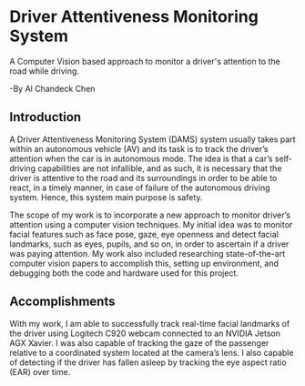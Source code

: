 # Driver Attentiveness Monitoring System
A Computer Vision based approach to monitor a driver's attention to the road while driving.

-By Al Chandeck Chen

## Introduction
  A Driver Attentiveness Monitoring System (DAMS) system usually takes part within an autonomous vehicle (AV) and its task is to track the driver’s attention when the car is in autonomous mode. The idea is that a car’s self-driving capabilities are not infallible, and as such, it is necessary that the driver is attentive to the road and its surroundings in order to be able to react, in a timely manner, in case of failure of the autonomous driving system. Hence, this system main purpose is safety.

  The scope of my work is to incorporate a new approach to monitor driver’s attention using a computer vision techniques. My initial idea was to monitor facial features such as face pose, gaze, eye openness and detect facial landmarks, such as eyes, pupils, and so on, in order to ascertain if a driver was paying attention. My work also included researching state-of-the-art computer vision papers to accomplish this, setting up environment, and debugging both the code and hardware used for this project.

## Accomplishments
With my work, I am able to successfully track real-time facial landmarks of the driver using Logitech C920 webcam connected to an NVIDIA Jetson AGX Xavier. I was also capable of tracking the gaze of the passenger relative to a coordinated system located at the camera’s lens. I also capable of detecting if the driver has fallen asleep by tracking the eye aspect ratio (EAR) over time.

